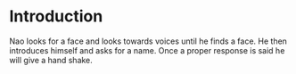 # Introduction
Nao looks for a face and looks towards voices until he finds a face. He then introduces himself and asks for a name. Once a proper response is said he will give a hand shake.
